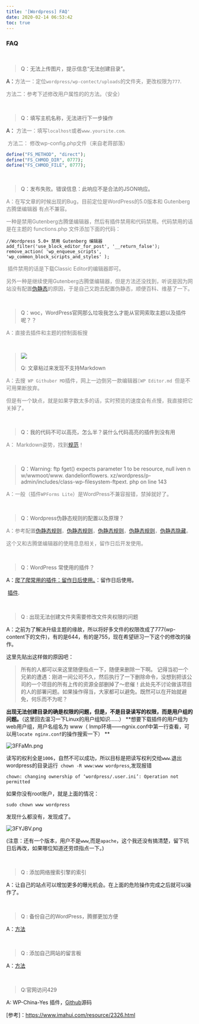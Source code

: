 ```yaml
---
title: '[Wordpress] FAQ'
date: 2020-02-14 06:53:42
toc: true
---
```


### FAQ

</br>

> Q：无法上传图片，提示信息“无法创建目录”。

A：<font color="grey">方法一：定位`wordpress/wp-contect/uploads`的文件夹，更改权限为`777`.</font>

<font color="grey">方法二：参考下述修改用户属性的的方法。（安全）</font>

</br>

> Q：填写主机名称，无法进行下一步操作

A：  <font color="grey">方法一：填写`localhost`或者`www.yoursite.com`.</font>

​		<font color="grey">方法二： 修改wp-config.php文件（来自老蒋部落） </font>

```php
define("FS_METHOD", "direct");  
define("FS_CHMOD_DIR", 0777);  
define("FS_CHMOD_FILE", 0777);  
```

</br>

>  Q：发布失败。错误信息：此响应不是合法的JSON响应。 

<font color="grey">A：在写文章的时候出现的Bug，目前定位是WordPress的5.0版本和 Gutenberg古腾堡编辑器 有点不兼容。</font>

​	  <font color="grey">一种是禁用Gutenberg古腾堡编辑器，然后有插件禁用和代码禁用。代码禁用的话是在主题的 functions.php 文件添加下面的代码：</font>

```
//Wordpress 5.0+ 禁用 Gutenberg 编辑器
add_filter('use_block_editor_for_post', '__return_false');
remove_action( 'wp_enqueue_scripts', 'wp_common_block_scripts_and_styles' );
```

​	 <font color="grey"> 	插件禁用的话是下载Classic Editor的编辑器即可。</font>

​		 <font color="grey"> 另外一种是继续使用Gutenberg古腾堡编辑器，但是方法还没找到，听说是因为网站没有配置[伪静态](https://baike.baidu.com/item/%E4%BC%AA%E9%9D%99%E6%80%81)的原因，于是自己又跑去配置伪静态，顺便百科、维基了一下。</font> 

</br>

> Q：woc，WordPress官网那么垃圾我怎么才能从官网索取主题以及插件呢？？

<font color="grey">A：直接去插件和主题的控制面板搜</font>

</br>



> [![](https://s2.ax1x.com/2020/02/18/3ioI1J.th.png)](https://imgchr.com/i/3ioI1J)
>
> Q: 文章粘过来发现不支持Markdown

<font color="grey">A：去搜` WP Githuber MD`插件，网上一边倒另一款编辑器`[WP Editor.md `但是不可用果断放弃。</font>

<font color="grey">但是有一个缺点，就是如果字数太多的话，实时预览的速度会有点慢，我直接把它关掉了。</font>

</br>

> Q：我的代码不可以高亮，怎么半？装什么代码高亮的插件到没有用

<font color="grey">A： Markdown姿势，找到[规范](https://terryl.in/en/highlight-js-html-code-language-list-for-syntax-highlighting/#how-it-works)！</font>

</br>

> Q：Warning: ftp fget() expects parameter 1 to be resource, null iven n w/wwmoot/www. dandelionflowers. xz/wordpress/p-admin/includes/class-wp-filesystem-ftpext. php on line 143

<font color="grey">A：一般（插件` WPForms Lite `）是WordPress不兼容报错，禁掉就好了。</font>

</br>

> Q：Wordpress伪静态规则的配置以及原理？

<font color="grey">A：参考配置[伪静态规则](https://themebetter.com/wp-url-rewrite.html)，[伪静态规则](http://dreamkeeper.com.cn/2009/03/how-to-build-the-html-page-in-wordpress.html)，[伪静态规则](https://www.uoo2.com/wordpress-rewriterule.html)，[伪静态规则](https://www.cnblogs.com/zxlovenet/archive/2013/05/05/3061030.html)，[伪静态隐藏](https://www.likole.com/2019/12/nginx-%e9%9a%90%e8%97%8findex-php-%e4%bc%aa%e9%9d%99%e6%80%81%e8%a7%84%e5%88%99/)。</font>

<font color="grey">这个又和古腾堡编辑器的使用息息相关，留作日后开发使用。</font>

</br>

> Q：WordPress 常使用的插件？

A：[爬了爬常用的插件：留作日后使用。](https://www.wpdaxue.com/recommend-wordpress-plugins.html)：留作日后使用。

​	[插件](https://zhuanlan.zhihu.com/p/34314017).

</br>

> Q : 出现无法创建文件夹需要修改文件夹权限的问题

A：之前为了解决升级主题的缘故，所以将好多文件的权限改成了777(wp-content下的文件)，有的是644，有的是755，现在希望研习一下这个的修改的操作。	

这里先贴出这样做的原因吧：

>  所有的人都可以来这里随便指点一下，随便来删除一下啊。 记得当初一个兄弟的遭遇：刚进一间公司不久，然后执行了一下删除命令，没想到把该公司的一个项目的所有上传的资源全部删掉了～悲催！此处先不讨论做该项目的人的部署问题。如果操作得当，大家都可以避免。既然可以在开始就避免，何乐而不为呢？

 **出现无法创建目录的确是权限的问题，但是，不是目录读写的权限，而是用户组的问题。**（这里回去温习一下Linux的用户组知识……） **想要下载插件的用户组为web用户组，用户名组名为 www（ lnmp环境——ngnix.conf中第一行查看，可以用`locate nginx.conf`的操作搜索一下） **

 ![3FFaMn.png](https://s2.ax1x.com/2020/02/18/3FFaMn.png)

读写的权利全是`1006`，自然不可以成功，所以目标是把读写权利交给`www`.退出wordpress的目录运行` chown -R www:www wordpress`,发现报错

```nginx
chown: changing ownership of ‘wordpress/.user.ini’: Operation not permitted
```

如果你没有root账户，就是上面的情况：

```nginx
sudo chown www wordpress
```

发现什么都没有，发现成了。

![3FYJBV.png](https://s2.ax1x.com/2020/02/18/3FYJBV.png)

(注意：还有一个版本，用户不是`www`,而是` apache `，这个我还没有搞清楚，留下坑日后再改，如果哪位知道还劳烦指点一下。)

</br>

> Q : 添加网络搜索引擎的索引

A：让自己的站点可以增加更多的曝光机会。在上面的危险操作完成之后就可以操作了。

</br>

> Q : 备份自己的WordPress，腾挪更加方便

A：[方法](https://www.wopus.org/wordpress-deepin/tech/1009.html)

</br>

> Q : 添加自己网站的留言板

A：[方法](https://www.boke8.net/wordpress-page-for-guestbook.html)

</br>

> Q:官网访问429

A: WP-China-Yes 插件，[Github](https://github.com/wp-china-yes/wp-china-yes)源码

[参考]：https://www.imahui.com/resource/2326.html

</br>

